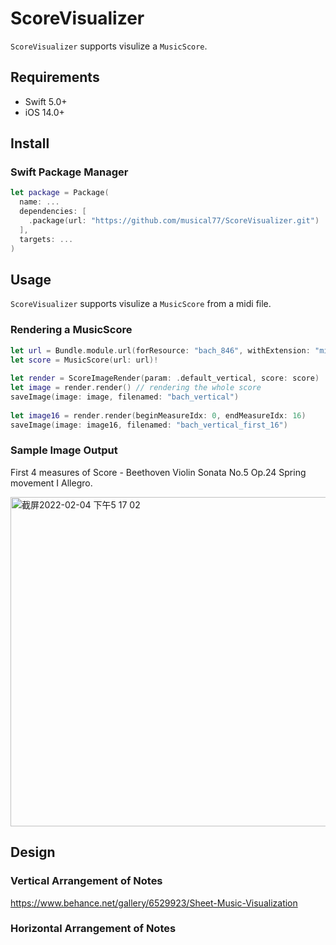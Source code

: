# ScoreVisualizer

`ScoreVisualizer` supports visulize a `MusicScore`.

Requirements
----
* Swift 5.0+
* iOS 14.0+

Install
----

### Swift Package Manager

``` swift
let package = Package(
  name: ...
  dependencies: [
    .package(url: "https://github.com/musical77/ScoreVisualizer.git")
  ],
  targets: ...
)
```


Usage
----

`ScoreVisualizer` supports visulize a `MusicScore` from a midi file.

### Rendering a MusicScore 

``` swift
let url = Bundle.module.url(forResource: "bach_846", withExtension: "mid")!
let score = MusicScore(url: url)!
        
let render = ScoreImageRender(param: .default_vertical, score: score)
let image = render.render() // rendering the whole score
saveImage(image: image, filenamed: "bach_vertical")
        
let image16 = render.render(beginMeasureIdx: 0, endMeasureIdx: 16) 
saveImage(image: image16, filenamed: "bach_vertical_first_16")
```

### Sample Image Output 

First 4 measures of Score - Beethoven Violin Sonata No.5 Op.24 Spring movement I Allegro.

<img width="527" alt="截屏2022-02-04 下午5 17 02" src="https://user-images.githubusercontent.com/51254187/152504748-5a4156b0-5736-4cb0-b5cf-1e56d3922522.png">



Design
---

### Vertical Arrangement of Notes

https://www.behance.net/gallery/6529923/Sheet-Music-Visualization


### Horizontal Arrangement of Notes
